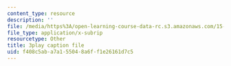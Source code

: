```yaml
---
content_type: resource
description: ''
file: /media/https%3A/open-learning-course-data-rc.s3.amazonaws.com/15-401-finance-theory-i-fall-2008/f408c5aba7a155048a6ff1e26161d7c5_P03PfYgNjmw.vtt
file_type: application/x-subrip
resourcetype: Other
title: 3play caption file
uid: f408c5ab-a7a1-5504-8a6f-f1e26161d7c5
---
```

